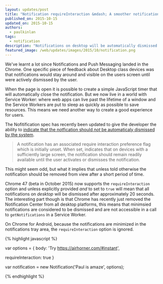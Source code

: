 ```yaml
---
layout: updates/post
title: "Notification requireInteraction &mdash; A smoother notification UX on desktop"
published_on: 2015-10-15
updated_on: 2015-10-15
authors:
  - paulkinlan
tags:
  - notification
description: "Notifications on desktop will be automatically dismissed after a short period of time."
featured_image: /web/updates/images/2015/10/notification.png
---
```


We've learnt a lot since Notifications and Push Messaging landed in the Chrome.  One
specific piece of feedback about Desktop class devices was that notifications
would stay around and visible on the users screen until were actively dismissed by the user.

When the page is open it is possible to create a simple JavaScript timer that will automatically
close the notification. But we now live in a world with Service Worker: where web apps can
live past the lifetime of a window and the Service Workers are put to sleep as quickly as possible
to save resources. This means we need another way to create a good experience for users.

The Nofitification spec has recently been updated to give the developer the ability to 
[indicate that the notfication should _not_ be automaticaly dismissed by the system](https://notifications.spec.whatwg.org/#require-interaction-preference-flag).  

> A notification has an associated require interaction preference flag which is initially 
> unset. When set, indicates that on devices with a sufficiently large screen, the notification 
> should remain readily available until the user activates or dismisses the notification.

This might seem odd, but what it implies that unless told otherwise the notification
should be removed from view after a short period of time.

Chrome 47 (beta in October 2015) now supports the `requireInteraction` option and unless explicitly 
provided *and* to set to `true` will mean that all notifications on *desktop* will be dismissed after
approximately 20 seconds. The interesting part though is that Chrome has recently just removed 
the Notification Center from all desktop platforms, this means that minimsied notifications
are considered to be dismissed and are not accessible in a call to `getNotifications` in a Service Worker.

On Chrome for Android, because the notifications are minimized in the notifications tray area, the 
`requireInteraction` option is ignored. 

{% highlight javascript %} 

var options = {
  body: 'Try https://airhorner.com/#instant',
  
  requireInteraction: true
}

var notification = new Notification('Paul is amaze', options);

{% endhighlight %}